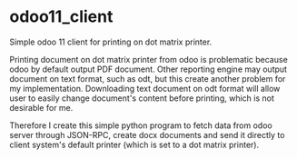 # odoo11_client
Simple odoo 11 client for printing on dot matrix printer.

Printing document on dot matrix printer from odoo is problematic because odoo by default output PDF document. Other reporting engine may output document on text format, such as odt, but this create another problem for my implementation. Downloading text document on odt format will allow user to easily change document's content before printing, which is not desirable for me.

Therefore I create this simple python program to fetch data from odoo server through JSON-RPC, create docx documents and send it directly to client system's default printer (which is set to a dot matrix printer).

